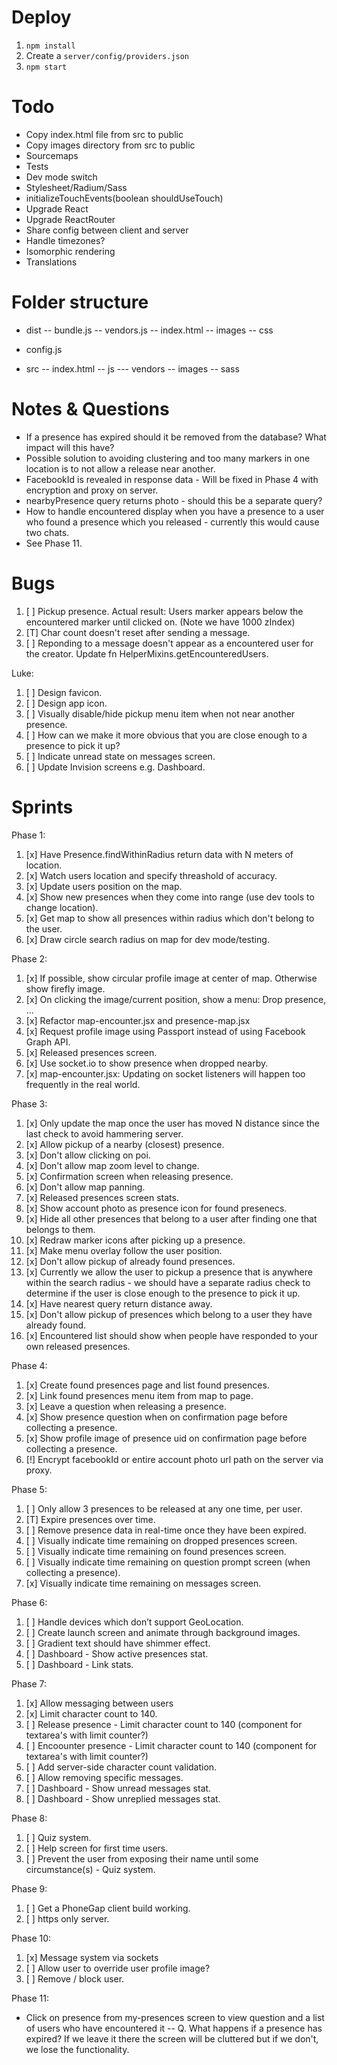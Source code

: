 # Deploy
 1. ```npm install```
 2. Create a ```server/config/providers.json```
 3. ```npm start```

# Todo
 - Copy index.html file from src to public
 - Copy images directory from src to public
 - Sourcemaps
 - Tests
 - Dev mode switch
 - Stylesheet/Radium/Sass
 - initializeTouchEvents(boolean shouldUseTouch)
 - Upgrade React
 - Upgrade ReactRouter
 - Share config between client and server
 - Handle timezones?
 - Isomorphic rendering
 - Translations

# Folder structure

- dist
-- bundle.js
-- vendors.js
-- index.html
-- images
-- css

- config.js
- src
-- index.html
-- js
--- vendors
-- images
-- sass

# Notes & Questions
- If a presence has expired should it be removed from the database? What impact will this have?
- Possible solution to avoiding clustering and too many markers in one location is to not allow a release near another.
- FacebookId is revealed in response data - Will be fixed in Phase 4 with encryption and proxy on server.
- nearbyPresence query returns photo - should this be a separate query?
- How to handle encountered display when you have a presence to a user who found a presence which you released - currently this would cause two chats.
- See Phase 11.

# Bugs
 1. [ ] Pickup presence. Actual result: Users marker appears below the encountered marker until clicked on. (Note we have 1000 zIndex)
 2. [T] Char count doesn't reset after sending a message.
 3. [ ] Reponding to a message doesn't appear as a encountered user for the creator. Update fn HelperMixins.getEncounteredUsers.

Luke:
 1. [ ] Design favicon.
 2. [ ] Design app icon.
 3. [ ] Visually disable/hide pickup menu item when not near another presence.
 4. [ ] How can we make it more obvious that you are close enough to a presence to pick it up?
 5. [ ] Indicate unread state on messages screen.
 6. [ ] Update Invision screens e.g. Dashboard.

# Sprints
Phase 1:
 1. [x] Have Presence.findWithinRadius return data with N meters of location.
 2. [x] Watch users location and specify threashold of accuracy.
 3. [x] Update users position on the map.
 4. [x] Show new presences when they come into range (use dev tools to change location).
 5. [x] Get map to show all presences within radius which don't belong to the user.
 6. [x] Draw circle search radius on map for dev mode/testing.

Phase 2:
 1. [x] If possible, show circular profile image at center of map. Otherwise show firefly image.
 2. [x] On clicking the image/current position, show a menu: Drop presence, ...
 3. [x] Refactor map-encounter.jsx and presence-map.jsx
 4. [x] Request profile image using Passport instead of using Facebook Graph API.
 5. [x] Released presences screen.
 6. [x] Use socket.io to show presence when dropped nearby.
 7. [x] map-encounter.jsx: Updating on socket listeners will happen too frequently in the real world.

Phase 3:
 1. [x] Only update the map once the user has moved N distance since the last check to avoid hammering server.
 2. [x] Allow pickup of a nearby (closest) presence.
 3. [x] Don't allow clicking on poi.
 4. [x] Don't allow map zoom level to change.
 5. [x] Confirmation screen when releasing presence.
 6. [x] Don't allow map panning.
 7. [x] Released presences screen stats.
 8. [x] Show account photo as presence icon for found presenecs.
 9. [x] Hide all other presences that belong to a user after finding one that belongs to them.
 10. [x] Redraw marker icons after picking up a presence.
 11. [x] Make menu overlay follow the user position.
 12. [x] Don't allow pickup of already found presences.
 13. [x] Currently we allow the user to pickup a presence that is anywhere within the search radius - we should have a separate radius check to determine if the user is close enough to the presence to pick it up.
 14. [x] Have nearest query return distance away.
 15. [x] Don't allow pickup of presences which belong to a user they have already found.
 16. [x] Encountered list should show when people have responded to your own released presences.

Phase 4:
 1. [x] Create found presences page and list found presences.
 2. [x] Link found presences menu item from map to page.
 3. [x] Leave a question when releasing a presence.
 4. [x] Show presence question when on confirmation page before collecting a presence.
 5. [x] Show profile image of presence uid on confirmation page before collecting a presence.
 6. [!] Encrypt facebookId or entire account photo url path on the server via proxy.

Phase 5:
 1. [ ] Only allow 3 presences to be released at any one time, per user.
 2. [T] Expire presences over time.
 3. [ ] Remove presence data in real-time once they have been expired.
 4. [ ] Visually indicate time remaining on dropped presences screen.
 5. [ ] Visually indicate time remaining on found presences screen.
 6. [ ] Visually indicate time remaining on question prompt screen (when collecting a presence).
 7. [x] Visually indicate time remaining on messages screen.

Phase 6:
 1. [ ] Handle devices which don’t support GeoLocation.
 2. [ ] Create launch screen and animate through background images.
 3. [ ] Gradient text should have shimmer effect.
 4. [ ] Dashboard - Show active presences stat.
 5. [ ] Dashboard - Link stats.

Phase 7:
 1. [x] Allow messaging between users
 2. [x] Limit character count to 140.
 3. [ ] Release presence - Limit character count to 140 (component for textarea's with limit counter?)
 4. [ ] Encoounter presence - Limit character count to 140 (component for textarea's with limit counter?)
 5. [ ] Add server-side character count validation.
 6. [ ] Allow removing specific messages.
 7. [ ] Dashboard - Show unread messages stat.
 8. [ ] Dashboard - Show unreplied messages stat.

Phase 8:
 1. [ ] Quiz system.
 2. [ ] Help screen for first time users.
 3. [ ] Prevent the user from exposing their name until some circumstance(s) - Quiz system.

Phase 9:
 1. [ ] Get a PhoneGap client build working.
 2. [ ] https only server.

 Phase 10:
 1. [x] Message system via sockets
 2. [ ] Allow user to override user profile image?
 3. [ ] Remove / block user.

 Phase 11:
  - Click on presence from my-presences screen to view question and a list of users who have encountered it
  -- Q. What happens if a presence has expired? If we leave it there the screen will be cluttered but if we don't, we lose the functionality.